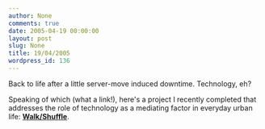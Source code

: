 ```yaml
---
author: None
comments: true
date: 2005-04-19 00:00:00
layout: post
slug: None
title: 19/04/2005
wordpress_id: 136
---
```


Back to life after a little server-move induced downtime. Technology, eh?





Speaking of which (what a link!), here's a project I recently completed that addresses the role of technology as a mediating factor in everyday urban life: [**Walk/Shuffle**](http://x2.i-dat.org/~ec/walking/).
